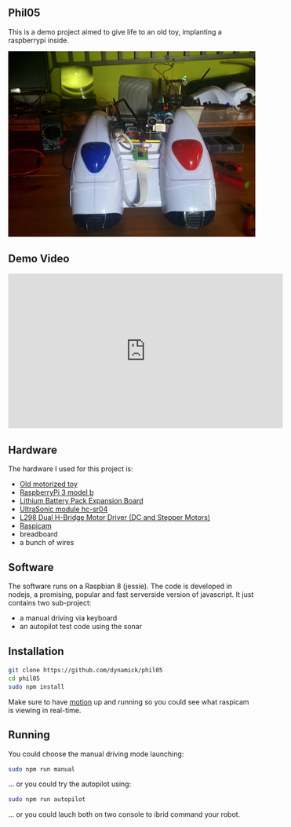 ## Phil05

This is a demo project aimed to give life to an old toy, implanting a raspberrypi inside.

<img src="front.jpg" alt="front" class="inline"/>

## Demo Video

<iframe width="560" height="315" src="https://www.youtube.com/embed/dWwAfJSV2rI" frameborder="0" allowfullscreen></iframe>

## Hardware

The hardware I used for this project is:
- [Old motorized toy](http://amzn.to/2redi0O)
- [RaspberryPi 3 model b](http://amzn.to/2sqIQ19)
- [Lithium Battery Pack Expansion Board](http://amzn.to/2qJ58dh)
- [UltraSonic module hc-sr04](http://amzn.to/2qJ7poG)
- [L298 Dual H-Bridge Motor Driver (DC and Stepper Motors)](http://amzn.to/2regAB3)
- [Raspicam](http://amzn.to/2sqLEvf)
- breadboard
- a bunch of wires

## Software

The software runs on a Raspbian 8 (jessie). The code is developed in nodejs, a promising, popular and fast serverside version of javascript. It just contains two sub-project: 
- a manual driving via keyboard
- an autopilot test code using the sonar

## Installation

```bash
git clone https://github.com/dynamick/phil05
cd phil05
sudo npm install
```

Make sure to have [motion](http://pingbin.com/2012/12/raspberry-pi-web-cam-server-motion/) up and running so you could see what raspicam is viewing in real-time.

## Running

You could choose the manual driving mode launching:
```bash
sudo npm run manual
```

... or you could try the autopilot using:
```bash
sudo npm run autopilot
```

... or you could lauch both on two console to ibrid command your robot.


